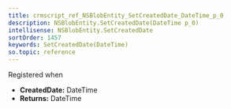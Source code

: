 ```yaml
---
title: crmscript_ref_NSBlobEntity_SetCreatedDate_DateTime_p_0
description: NSBlobEntity.SetCreatedDate(DateTime p_0)
intellisense: NSBlobEntity.SetCreatedDate
sortOrder: 1457
keywords: SetCreatedDate(DateTime)
so.topic: reference
---
```



Registered when



* **CreatedDate:** DateTime
* **Returns:** DateTime


